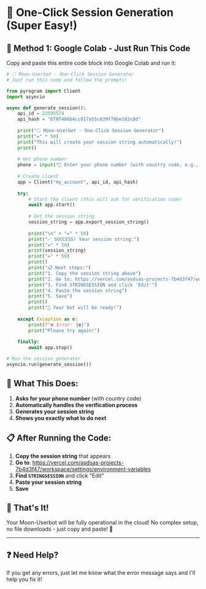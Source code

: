 # 🚀 One-Click Session Generation (Super Easy!)

## 📱 **Method 1: Google Colab - Just Run This Code**

Copy and paste this entire code block into Google Colab and run it:

```python
# 🌕 Moon-Userbot - One-Click Session Generator
# Just run this code and follow the prompts!

from pyrogram import Client
import asyncio

async def generate_session():
    api_id = 22595574
    api_hash = "6f8f406b4cc917a55c639f78be182c8d"
    
    print("🌕 Moon-Userbot - One-Click Session Generator")
    print("=" * 50)
    print("This will create your session string automatically!")
    print()
    
    # Get phone number
    phone = input("📱 Enter your phone number (with country code, e.g., +1234567890): ")
    
    # Create client
    app = Client("my_account", api_id, api_hash)
    
    try:
        # Start the client (this will ask for verification code)
        await app.start()
        
        # Get the session string
        session_string = app.export_session_string()
        
        print("\n" + "=" * 50)
        print("✅ SUCCESS! Your session string:")
        print("=" * 50)
        print(session_string)
        print("=" * 50)
        print()
        print("📋 Next steps:")
        print("1. Copy the session string above")
        print("2. Go to: https://vercel.com/asdsas-projects-7b4d3f47/workspace/settings/environment-variables")
        print("3. Find STRINGSESSION and click 'Edit'")
        print("4. Paste the session string")
        print("5. Save")
        print()
        print("🎉 Your bot will be ready!")
        
    except Exception as e:
        print(f"❌ Error: {e}")
        print("Please try again!")
    
    finally:
        await app.stop()

# Run the session generator
asyncio.run(generate_session())
```

## 🎯 **What This Does:**

1. **Asks for your phone number** (with country code)
2. **Automatically handles the verification process**
3. **Generates your session string**
4. **Shows you exactly what to do next**

## 📋 **After Running the Code:**

1. **Copy the session string** that appears
2. **Go to**: https://vercel.com/asdsas-projects-7b4d3f47/workspace/settings/environment-variables
3. **Find `STRINGSESSION`** and click "Edit"
4. **Paste your session string**
5. **Save**

## 🎉 **That's It!**

Your Moon-Userbot will be fully operational in the cloud! No complex setup, no file downloads - just copy and paste! 🚀

---

## ❓ **Need Help?**

If you get any errors, just let me know what the error message says and I'll help you fix it!